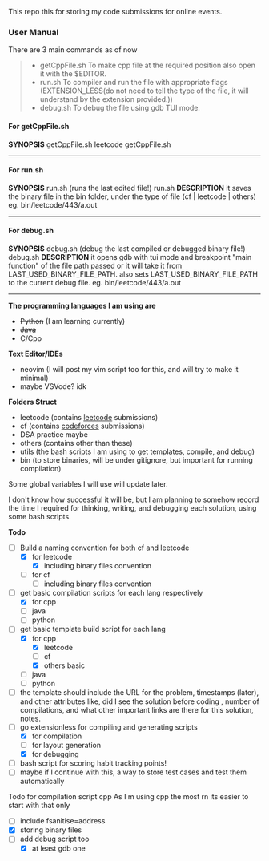 This repo this for storing my code submissions for online events.

### **User Manual** 
There are 3 main commands as of now

> * getCppFile.sh To make cpp file at the required position also open it with the $EDITOR.
> * run.sh To compiler and run the file with appropriate flags (EXTENSION_LESS(do not need to tell the type of the file, it will understand by the extension provided.)) 
> * debug.sh To debug the file using gdb TUI mode.

#### **For getCppFile.sh**

**SYNOPSIS**
    getCppFile.sh leetcode <Question ID>
    getCppFile.sh <any other category> <name of the file>
    
----

    
#### **For run.sh**
**SYNOPSIS**
    run.sh (runs the last edited file!)
    run.sh <path of the source code file>
**DESCRIPTION**
it saves the binary file in the bin folder, under the type of file (cf | leetcode | others)
eg. bin/leetcode/443/a.out

----

#### **For debug.sh**
**SYNOPSIS**
    debug.sh (debug the last compiled or debugged binary file!)
    debug.sh <path of the source code file>
**DESCRIPTION**
it opens gdb with tui mode and breakpoint "main function" of the file path passed or it will take it from LAST_USED_BINARY_FILE_PATH.
also sets LAST_USED_BINARY_FILE_PATH to the current debug file.
eg. bin/leetcode/443/a.out

----

**The programming languages I am using are**
* ~~Python~~ (I am learning currently)
* ~~Java~~
* C/Cpp

**Text Editor/IDEs**
* neovim (I will post my vim script too for this, and will try to make it minimal)
* maybe VSVode? idk



**Folders Struct**
* leetcode (contains [leetcode](https://leetcode.com/) submissions)
* cf (contains [codeforces](https://codeforces.com/) submissions)
* DSA practice maybe
* others (contains other than these)
* utils (the bash scripts I am using to get templates, compile, and debug)
* bin (to store binaries, will be under gitignore, but important for running compilation)


Some global variables I will use will update later.

I don't know how successful it will be, but I am planning to somehow record the time I required for thinking, writing, and debugging each solution, using some bash scripts.

**Todo**
- [ ] Build a naming convention for both cf and leetcode
    - [x] for leetcode
        - [x] including binary files convention
    - [ ] for cf
        - [ ] including binary files convention
- [ ] get basic compilation scripts for each lang respectively
    - [x] for cpp
    - [ ] java
    - [ ] python 
- [ ] get basic template build script for each lang
    - [x] for cpp
        - [x] leetcode
        - [ ] cf
        - [x] others basic
    - [ ] java
    - [ ] python 
- [ ] the template should include the URL for the problem, timestamps (later), and other attributes like, did I see the solution before coding , number of compilations, and what other important links are there for this solution, notes.
- [ ] go extensionless for compiling and generating scripts
    - [x] for compilation 
    - [ ] for layout generation
    - [x] for debugging
- [ ] bash script for scoring habit tracking points!
- [ ] maybe if I continue with this, a way to store test cases and test them automatically 

Todo for compilation script cpp
As I m using cpp the most rn its easier to start with that only
- [ ] include fsanitise=address
- [x] storing binary files
- [ ] add debug script too
    - [x] at least gdb one
